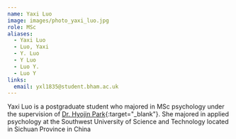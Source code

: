 ```yaml
---
name: Yaxi Luo
image: images/photo_yaxi_luo.jpg
role: MSc
aliases:
  - Yaxi Luo
  - Luo, Yaxi 
  - Y. Luo
  - Y Luo
  - Luo Y.
  - Luo Y  
links:
  email: yxl1835@student.bham.ac.uk
---
```

Yaxi Luo is a postgraduate student who majored in MSc psychology under the supervision of [Dr. Hyojin Park](https://www.neureca.org/team/){:target="_blank"}. She majored in applied psychology at the Southwest University of Science and Technology located in Sichuan Province in China
